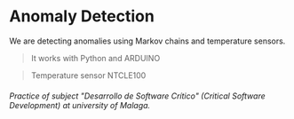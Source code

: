 # Anomaly Detection

We are detecting anomalies using Markov chains and temperature sensors.
	
> It works with Python and ARDUINO

> Temperature sensor NTCLE100

###### Practice of subject "_Desarrollo de Software Crítico_" (Critical Software Development) at university of Malaga.